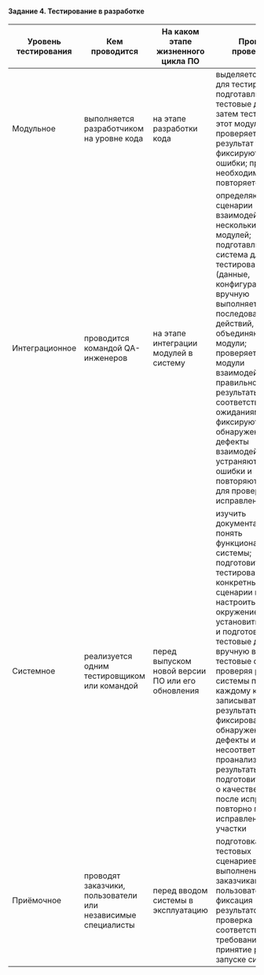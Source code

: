 #### Задание 4. Тестирование в разработке
| Уровень тестирования   | Кем проводится   | На каком этапе жизненного цикла ПО   | Процесс проведения   |
|------------------------|------------------|--------------------------------------|----------------------|
| Модульное   | выполняется разработчиком на уровне кода  | на этапе разработки кода  | выделяется модуль для тестирования; подготавливаются тестовые данные; затем тестируется этот модуль; проверяется результат теста; фиксируются ошибки; при необходимости тест повторяется  |
| Интеграционное  | проводится командой QA-инженеров  | на этапе интеграции модулей в систему  | определяются сценарии взаимодействия нескольких модулей; подготавливается система для тестирования (данные, конфигурации); вручную выполняется последовательность действий, объединяющих модули; проверяется, что модули взаимодействуют правильно и результаты соответствуют ожиданиям; фиксируются обнаруженные дефекты взаимодействия; устраняются ошибки и повторяются тесты для проверки исправлений   |
| Системное   | реализуется одним тестировщиком или командой  | перед выпуском новой версии ПО или его обновления  | изучить документацию и понять функциональность системы; подготовить план тестирования и конкретные сценарии проверок; настроить окружение, установить систему и подготовить тестовые данные; вручную выполнить тестовые сценарии, проверяя работу системы по каждому кейсу; записывать результаты, фиксировать обнаруженные дефекты или несоответствия; проанализировать результаты, подготовить отчеты о качестве системы; после исправлений повторно проверить исправленные участки |
| Приёмочное  | проводят заказчики, пользователи или независимые специалисты  | перед вводом системы в эксплуатацию  | подготовка тестовых сценариев; выполнение тестов заказчиками или пользователями; фиксация результатов; проверка соответствия требованиям и принятие решения о запуске системы  |
